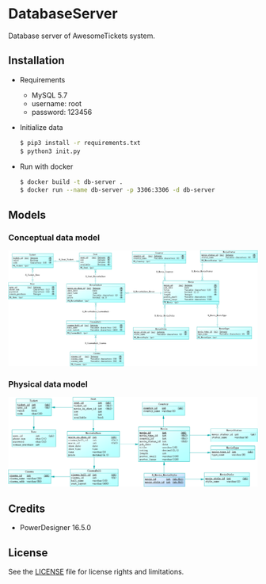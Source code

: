 # DatabaseServer

Database server of AwesomeTickets system.

## Installation

- Requirements

    - MySQL 5.7
    - username: root
    - password: 123456

- Initialize data

    ```bash
    $ pip3 install -r requirements.txt
    $ python3 init.py
    ```

- Run with docker

    ```bash
    $ docker build -t db-server .
    $ docker run --name db-server -p 3306:3306 -d db-server
    ```

## Models

### Conceptual data model

![](https://raw.githubusercontent.com/AwesomeTickets/Database/master/img/model/conceptual_data_model.png)

### Physical data model

![](https://raw.githubusercontent.com/AwesomeTickets/Database/master/img/model/physical_data_model.png)

## Credits

- PowerDesigner 16.5.0

## License

See the [LICENSE](./LICENSE) file for license rights and limitations.
